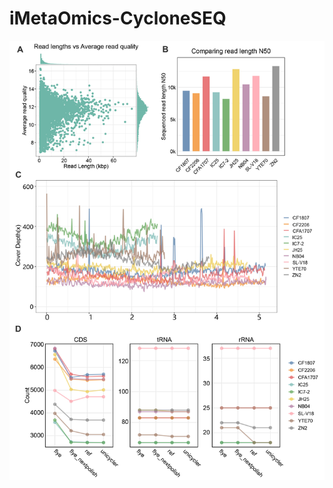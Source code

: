 # iMetaOmics-CycloneSEQ

![image](https://github.com/P-kai/iMetaOmics-CycloneSEQ/blob/main/Figures/Figure%201.jpg)

